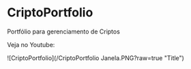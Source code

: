 # CriptoPortfolio
Portfólio para gerenciamento de Criptos

Veja no Youtube:

![CriptoPortfolio](/CriptoPortfolio Janela.PNG?raw=true "Title")
